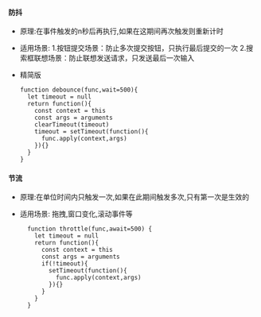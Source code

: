 #### 防抖
+ 原理:在事件触发的n秒后再执行,如果在这期间再次触发则重新计时
+ 适用场景:
                  1.按钮提交场景：防止多次提交按钮，只执行最后提交的一次
                  2.搜索框联想场景：防止联想发送请求，只发送最后一次输入

+ 精简版
     
      function debounce(func,wait=500){
        let timeout = null
        return function(){
          const context = this
          const args = arguments
          clearTimeout(timeout)
          timeout = setTimeout(function(){
            func.apply(context,args)
          }){}
        }
      }
    
    
#### 节流

+ 原理:在单位时间内只触发一次,如果在此期间触发多次,只有第一次是生效的
+ 适用场景: 拖拽,窗口变化,滚动事件等


        function throttle(func,await=500) {
          let timeout = null
          return function(){
            const context = this
            const args = arguments
            if(!timeout){
              setTimeout(function(){
                func.apply(context,args)
              }){}
            }
          }
        }